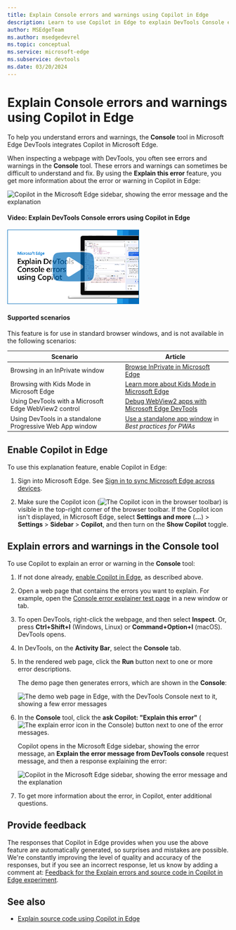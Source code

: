 ```yaml
---
title: Explain Console errors and warnings using Copilot in Edge
description: Learn to use Copilot in Edge to explain DevTools Console errors and warnings.
author: MSEdgeTeam
ms.author: msedgedevrel
ms.topic: conceptual
ms.service: microsoft-edge
ms.subservice: devtools
ms.date: 03/20/2024
---
```

# Explain Console errors and warnings using Copilot in Edge

To help you understand errors and warnings, the **Console** tool in Microsoft Edge DevTools integrates Copilot in Microsoft Edge.

When inspecting a webpage with DevTools, you often see errors and warnings in the **Console** tool. These errors and warnings can sometimes be difficult to understand and fix. By using the **Explain this error** feature, you get more information about the error or warning in Copilot in Edge:

![Copilot in the Microsoft Edge sidebar, showing the error message and the explanation](./copilot-explain-console-images/copilot-error-explanation.png)


<!-- ------------------------------ -->
#### Video: Explain DevTools Console errors using Copilot in Edge

[![Thumbnail image for video "Explain DevTools Console errors using Copilot in Edge"](./copilot-explain-console-images/console-errors-copilot.png)](https://www.youtube.com/watch?v=xuICl66F-Ik)


<!-- ------------------------------ -->
#### Supported scenarios

This feature is for use in standard browser windows, and is not available in the following scenarios:

| Scenario | Article |
|---|---|
| Browsing in an InPrivate window | [Browse InPrivate in Microsoft Edge](https://support.microsoft.com/microsoft-edge/browse-inprivate-in-microsoft-edge-cd2c9a48-0bc4-b98e-5e46-ac40c84e27e2) |
| Browsing with Kids Mode in Microsoft Edge | [Learn more about Kids Mode in Microsoft Edge](https://support.microsoft.com/microsoft-edge/learn-more-about-kids-mode-in-microsoft-edge-4bf0273c-1cbd-47a9-a8f3-895bc1f95bdd) |
| Using DevTools with a Microsoft Edge WebView2 control | [Debug WebView2 apps with Microsoft Edge DevTools](../../webview2/how-to/debug-devtools.md) |
| Using DevTools in a standalone Progressive Web App window | [Use a standalone app window](../../progressive-web-apps-chromium/how-to/best-practices.md#use-a-standalone-app-window) in _Best practices for PWAs_ |


<!-- ====================================================================== -->
## Enable Copilot in Edge

To use this explanation feature, enable Copilot in Edge:

1. Sign into Microsoft Edge.  See [Sign in to sync Microsoft Edge across devices](https://support.microsoft.com/microsoft-edge/sign-in-to-sync-microsoft-edge-across-devices-e6ffa79b-ed52-aa32-47e2-5d5597fe4674).

1. Make sure the Copilot icon (![The Copilot icon in the browser toolbar](./copilot-explain-console-images/copilot-icon.png)) is visible in the top-right corner of the browser toolbar. If the Copilot icon isn't displayed, in Microsoft Edge, select **Settings and more** (**...**) > **Settings** > **Sidebar** > **Copilot**, and then turn on the **Show Copilot** toggle.


<!-- ====================================================================== -->
## Explain errors and warnings in the Console tool

To use Copilot to explain an error or warning in the **Console** tool:

1. If not done already, [enable Copilot in Edge](#enable-copilot-in-edge), as described above.

1. Open a web page that contains the errors you want to explain. For example, open the [Console error explainer test page](https://microsoftedge.github.io/Demos/devtools-explain-error/) in a new window or tab.

1. To open DevTools, right-click the webpage, and then select **Inspect**.  Or, press **Ctrl+Shift+I** (Windows, Linux) or **Command+Option+I** (macOS).  DevTools opens.

1. In DevTools, on the **Activity Bar**, select the **Console** tab.

1. In the rendered web page, click the **Run** button next to one or more error descriptions.

   The demo page then generates errors, which are shown in the **Console**:

   ![The demo web page in Edge, with the DevTools Console next to it, showing a few error messages](./copilot-explain-console-images/some-console-errors.png)

1. In the **Console** tool, click the **ask Copilot: "Explain this error"** (![The explain error icon in the Console](./copilot-explain-console-images/explain-icon.png)) button next to one of the error messages.

   Copilot opens in the Microsoft Edge sidebar, showing the error message, an **Explain the error message from DevTools console** request message, and then a response explaining the error:

   ![Copilot in the Microsoft Edge sidebar, showing the error message and the explanation](./copilot-explain-console-images/copilot-error-explanation.png)

1. To get more information about the error, in Copilot, enter additional questions.


<!-- ====================================================================== -->
## Provide feedback

The responses that Copilot in Edge provides when you use the above feature are automatically generated, so surprises and mistakes are possible. We're constantly improving the level of quality and accuracy of the responses, but if you see an incorrect response, let us know by adding a comment at: [Feedback for the Explain errors and source code in Copilot in Edge experiment](https://github.com/MicrosoftEdge/DevTools/issues/203).


<!-- ====================================================================== -->
## See also

* [Explain source code using Copilot in Edge](../javascript/copilot-explain-source-code.md)
